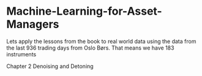 

# Machine-Learning-for-Asset-Managers
Lets apply the lessons from the book to real world data using the data from the last 936 trading days from Oslo Børs. That means we have 183 instruments

Chapter 2 Denoising and Detoning


